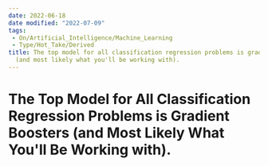 ```yaml
---
date: 2022-06-18
date modified: "2022-07-09"
tags:
 - On/Artificial_Intelligence/Machine_Learning
 - Type/Hot_Take/Derived 
title: The top model for all classification regression problems is gradient boosters (and most likely what you'll be working with).
  (and most likely what you'll be working with).
---
```


# The Top Model for All Classification Regression Problems is Gradient Boosters (and Most Likely What You'll Be Working with).
